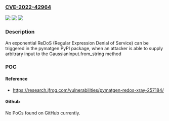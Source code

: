### [CVE-2022-42964](https://cve.mitre.org/cgi-bin/cvename.cgi?name=CVE-2022-42964)
![](https://img.shields.io/static/v1?label=Product&message=pymatgen&color=blue)
![](https://img.shields.io/static/v1?label=Version&message=%3E%200%20&color=brighgreen)
![](https://img.shields.io/static/v1?label=Vulnerability&message=CWE-1333%20Inefficient%20Regular%20Expression%20Complexity&color=brighgreen)

### Description

An exponential ReDoS (Regular Expression Denial of Service) can be triggered in the pymatgen PyPI package, when an attacker is able to supply arbitrary input to the GaussianInput.from_string method

### POC

#### Reference
- https://research.jfrog.com/vulnerabilities/pymatgen-redos-xray-257184/

#### Github
No PoCs found on GitHub currently.

